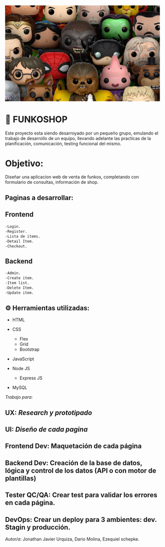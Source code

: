 ![alt](./public/recursos/funkos-banner.webp)

# 🚀 FUNKOSHOP

Este proyecto esta siendo desarroyado por un pequeño grupo, emulando el trabajo de desarrollo de un equipo, llevando adelante las practicas de la planificación, comunicación, testing funcional del mismo.

# Objetivo:

Diseñar una aplicacion web de venta de funkos, completando con formulario de consultas, información de shop.

## Paginas a desarrollar:

##  Frontend
    -Login.
    -Register.
    -Lista de items.
    -Detail Item.
    -Checkout.
 
##  Backend
    -Admin.
    -Create item.
    -Item list.
    -Delete Item.
    -Update item.


## ⚙️ Herramientas utilizadas:

- HTML

- CSS
    - Flex
    - Grid
    - Bootstrap

- JavaScript

- Node JS
    - Express JS

- MySQL


_Trabajo para_:

## UX: _Research y prototipado_
## UI: _Diseño de cada pagina_
## Frontend Dev: __Maquetación de cada  página__
## Backend Dev: __Creación de la base de datos, lógica y control de los datos (API o con motor de plantillas)__
## Tester QC/QA: __Crear test para validar los errores en cada página.__
## DevOps: __Crear un deploy para 3 ambientes: dev. Stagin y producción.__


_Autor/a:_ Jonathan Javier Urquiza, Dario Molina, Ezequiel schepke.